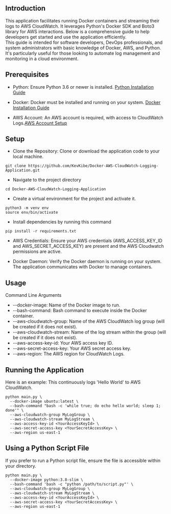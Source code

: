 ## Introduction
This application facilitates running Docker containers and streaming their logs to AWS CloudWatch. It leverages Python's Docker SDK and Boto3 library for AWS interactions. Below is a comprehensive guide to help developers get started and use the application efficiently.<br>
This guide is intended for software developers, DevOps professionals, and system administrators with basic knowledge of Docker, AWS, and Python. It's particularly useful for those looking to automate log management and monitoring in a cloud environment.

## Prerequisites
- Python: Ensure Python 3.6 or newer is installed. [Python Installation Guide](https://wiki.python.org/moin/BeginnersGuide/Download) 

- Docker: Docker must be installed and running on your system. [Docker Installation Guide](https://docs.docker.com/engine/install/)

- AWS Account: An AWS account is required, with access to CloudWatch Logs.[AWS Account Setup](https://docs.aws.amazon.com/accounts/latest/reference/manage-acct-creating.html)

## Setup

- Clone the Repository: Clone or download the application code to your local machine.
```
git clone https://github.com/KevKibe/Docker-AWS-CloudWatch-Logging-Application.git
```

- Navigate to the project directory 
```
cd Docker-AWS-CloudWatch-Logging-Application
```

- Create a virtual environment for the project and activate it.
```
python3 -m venv env
source env/bin/activate
```

- Install dependencies by running this command
```
pip install -r requirements.txt
```
- AWS Credentials: Ensure your AWS credentials (AWS_ACCESS_KEY_ID and AWS_SECRET_ACCESS_KEY) are present and the AWS Cloudwatch permissions are active.

- Docker Daemon: Verify the Docker daemon is running on your system. The application communicates with Docker to manage containers.


## Usage
Command Line Arguments
- --docker-image: Name of the Docker image to run.
- --bash-command: Bash command to execute inside the Docker container.
- --aws-cloudwatch-group: Name of the AWS CloudWatch log group (will be created if it does not exist).
- --aws-cloudwatch-stream: Name of the log stream within the group (will be created if it does not exist).
- --aws-access-key-id: Your AWS access key ID.
- --aws-secret-access-key: Your AWS secret access key.
- --aws-region: The AWS region for CloudWatch Logs.

## Running the Application
Here is an example:
This continuously logs 'Hello World' to AWS CloudWatch.
```
python main.py \
  --docker-image ubuntu:latest \
  --bash-command "bash -c 'while true; do echo hello world; sleep 1; done'" \
  --aws-cloudwatch-group MyLogGroup \
  --aws-cloudwatch-stream MyLogStream \
  --aws-access-key-id <YourAccessKeyId> \
  --aws-secret-access-key <YourSecretAccessKey> \
  --aws-region us-east-1
```
## Using a Python Script File
If you prefer to run a Python script file, ensure the file is accessible within your directory.
```
python main.py \
  --docker-image python:3.8-slim \
  --bash-command 'bash -c "python /path/to/script.py"' \
  --aws-cloudwatch-group MyLogGroup \
  --aws-cloudwatch-stream MyLogStream \
  --aws-access-key-id <YourAccessKeyId> \
  --aws-secret-access-key <YourSecretAccessKey> \
  --aws-region us-east-1
```
